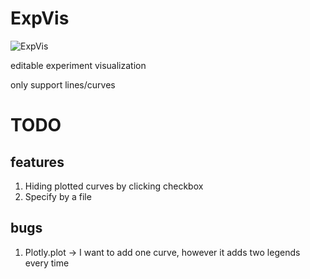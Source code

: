 # ExpVis

![ExpVis](https://raw.githubusercontent.com/sndnyang/ExpVis/master/UI.png)

editable experiment visualization

only support lines/curves

# TODO

## features

1. Hiding plotted curves by clicking checkbox
2. Specify by a file

## bugs

1. Plotly.plot -> I want to add one curve, however it adds two legends every time